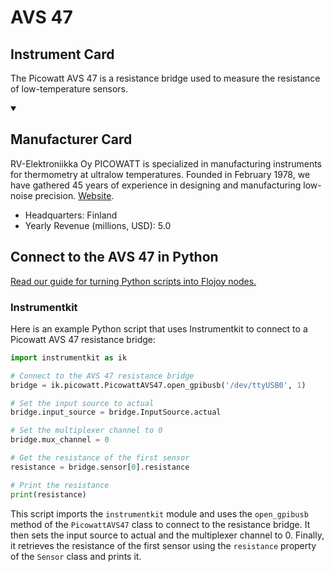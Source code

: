 
# AVS 47

## Instrument Card

The Picowatt AVS 47 is a resistance bridge used to measure the resistance of low-temperature sensors.

<details open>
<summary><h2>Manufacturer Card</h2></summary>
RV-Elektroniikka Oy PICOWATT is specialized in manufacturing instruments for thermometry at ultralow temperatures. Founded in February 1978, we have gathered 45 years of experience in designing and manufacturing low-noise precision. <a href=https://www.picowatt.fi/index1.html>Website</a>.

<ul>
  <li>Headquarters: Finland</li>
  <li>Yearly Revenue (millions, USD): 5.0</li>
</ul>
</details>

## Connect to the AVS 47 in Python

[Read our guide for turning Python scripts into Flojoy nodes.](https://docs.flojoy.ai/custom-nodes/creating-custom-node/)


### Instrumentkit

Here is an example Python script that uses Instrumentkit to connect to a Picowatt AVS 47 resistance bridge:

```python
import instrumentkit as ik

# Connect to the AVS 47 resistance bridge
bridge = ik.picowatt.PicowattAVS47.open_gpibusb('/dev/ttyUSB0', 1)

# Set the input source to actual
bridge.input_source = bridge.InputSource.actual

# Set the multiplexer channel to 0
bridge.mux_channel = 0

# Get the resistance of the first sensor
resistance = bridge.sensor[0].resistance

# Print the resistance
print(resistance)
```

This script imports the `instrumentkit` module and uses the `open_gpibusb` method of the `PicowattAVS47` class to connect to the resistance bridge. It then sets the input source to actual and the multiplexer channel to 0. Finally, it retrieves the resistance of the first sensor using the `resistance` property of the `Sensor` class and prints it.

